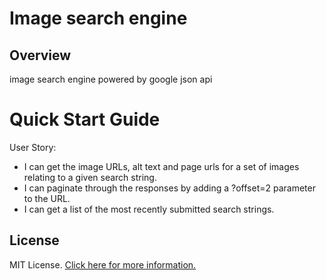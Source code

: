 # Image search engine 
 
## Overview

image search engine powered by google json api 

# Quick Start Guide

User Story: 
- I can get the image URLs, alt text and page urls for a set of images relating to a given search string.
- I can paginate through the responses by adding a ?offset=2 parameter to the URL.
- I can get a list of the most recently submitted search strings.

## License

MIT License. [Click here for more information.](LICENSE.md)
